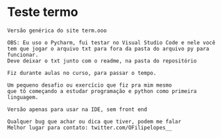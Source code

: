 # Teste termo

    Versão genérica do site term.ooo
    
    OBS: Eu uso o Pycharm, fui testar no Visual Studio Code e nele você tem que jogar o arquivo txt para fora da pasta do arquivo py para funcionar.
    Deve deixar o txt junto com o readme, na pasta do repositório 
    
    Fiz durante aulas no curso, para passar o tempo.
    
    Um pequeno desafio ou exercício que fiz pra mim mesmo
    que tô começando a estudar programação e python como primeira linguagem.
    
    Versão apenas para usar na IDE, sem front end
    
    Qualquer bug que achar ou dica que tiver, podem me falar
    Melhor lugar para contato: twitter.com/OFilipelopes__
  
